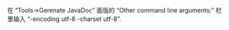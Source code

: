 
在 “Tools->Gerenate JavaDoc” 面版的 “Other command line arguments:” 栏里输入 “-encoding utf-8 -charset utf-8”.